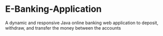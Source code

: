 # E-Banking-Application
A dynamic and responsive Java online banking web application to deposit, withdraw, and transfer the money between the accounts
